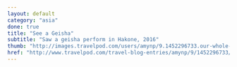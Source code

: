 ```yaml
---
layout: default
category: "asia"
done: true
title: "See a Geisha"
subtitle: "Saw a geisha perform in Hakone, 2016"
thumb: "http://images.travelpod.com/users/amynp/9.1452296733.our-whole-group-dressed-up.jpg"
href: "http://www.travelpod.com/travel-blog-entries/amynp/9/1452296733/tpod.html"
---
```

